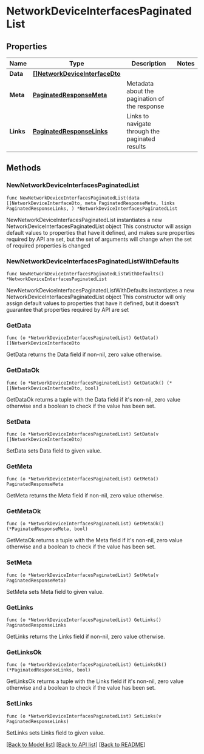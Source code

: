 # NetworkDeviceInterfacesPaginatedList

## Properties

Name | Type | Description | Notes
------------ | ------------- | ------------- | -------------
**Data** | [**[]NetworkDeviceInterfaceDto**](NetworkDeviceInterfaceDto.md) |  | 
**Meta** | [**PaginatedResponseMeta**](PaginatedResponseMeta.md) | Metadata about the pagination of the response | 
**Links** | [**PaginatedResponseLinks**](PaginatedResponseLinks.md) | Links to navigate through the paginated results | 

## Methods

### NewNetworkDeviceInterfacesPaginatedList

`func NewNetworkDeviceInterfacesPaginatedList(data []NetworkDeviceInterfaceDto, meta PaginatedResponseMeta, links PaginatedResponseLinks, ) *NetworkDeviceInterfacesPaginatedList`

NewNetworkDeviceInterfacesPaginatedList instantiates a new NetworkDeviceInterfacesPaginatedList object
This constructor will assign default values to properties that have it defined,
and makes sure properties required by API are set, but the set of arguments
will change when the set of required properties is changed

### NewNetworkDeviceInterfacesPaginatedListWithDefaults

`func NewNetworkDeviceInterfacesPaginatedListWithDefaults() *NetworkDeviceInterfacesPaginatedList`

NewNetworkDeviceInterfacesPaginatedListWithDefaults instantiates a new NetworkDeviceInterfacesPaginatedList object
This constructor will only assign default values to properties that have it defined,
but it doesn't guarantee that properties required by API are set

### GetData

`func (o *NetworkDeviceInterfacesPaginatedList) GetData() []NetworkDeviceInterfaceDto`

GetData returns the Data field if non-nil, zero value otherwise.

### GetDataOk

`func (o *NetworkDeviceInterfacesPaginatedList) GetDataOk() (*[]NetworkDeviceInterfaceDto, bool)`

GetDataOk returns a tuple with the Data field if it's non-nil, zero value otherwise
and a boolean to check if the value has been set.

### SetData

`func (o *NetworkDeviceInterfacesPaginatedList) SetData(v []NetworkDeviceInterfaceDto)`

SetData sets Data field to given value.


### GetMeta

`func (o *NetworkDeviceInterfacesPaginatedList) GetMeta() PaginatedResponseMeta`

GetMeta returns the Meta field if non-nil, zero value otherwise.

### GetMetaOk

`func (o *NetworkDeviceInterfacesPaginatedList) GetMetaOk() (*PaginatedResponseMeta, bool)`

GetMetaOk returns a tuple with the Meta field if it's non-nil, zero value otherwise
and a boolean to check if the value has been set.

### SetMeta

`func (o *NetworkDeviceInterfacesPaginatedList) SetMeta(v PaginatedResponseMeta)`

SetMeta sets Meta field to given value.


### GetLinks

`func (o *NetworkDeviceInterfacesPaginatedList) GetLinks() PaginatedResponseLinks`

GetLinks returns the Links field if non-nil, zero value otherwise.

### GetLinksOk

`func (o *NetworkDeviceInterfacesPaginatedList) GetLinksOk() (*PaginatedResponseLinks, bool)`

GetLinksOk returns a tuple with the Links field if it's non-nil, zero value otherwise
and a boolean to check if the value has been set.

### SetLinks

`func (o *NetworkDeviceInterfacesPaginatedList) SetLinks(v PaginatedResponseLinks)`

SetLinks sets Links field to given value.



[[Back to Model list]](../README.md#documentation-for-models) [[Back to API list]](../README.md#documentation-for-api-endpoints) [[Back to README]](../README.md)


